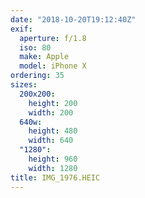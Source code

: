 ```yaml
---
date: "2018-10-20T19:12:40Z"
exif:
  aperture: f/1.8
  iso: 80
  make: Apple
  model: iPhone X
ordering: 35
sizes:
  200x200:
    height: 200
    width: 200
  640w:
    height: 480
    width: 640
  "1280":
    height: 960
    width: 1280
title: IMG_1976.HEIC
---
```

